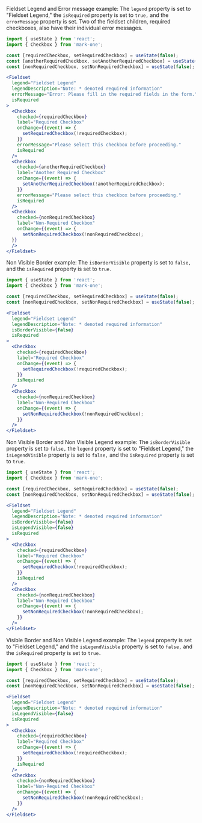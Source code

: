 Fieldset Legend and Error message example: The `legend` property is set to "Fieldset Legend," the `isRequired` property is set to `true,` and the `errorMessage` property is set. Two of the fieldset children, required checkboxes, also have their individual error messages.
```jsx
import { useState } from 'react';
import { Checkbox } from 'mark-one';

const [requiredCheckbox, setRequiredCheckbox] = useState(false);
const [anotherRequiredCheckbox, setAnotherRequiredCheckbox] = useState(false);
const [nonRequiredCheckbox, setNonRequiredCheckbox] = useState(false);

<Fieldset
  legend="Fieldset Legend"
  legendDescription="Note: * denoted required information"
  errorMessage="Error: Please fill in the required fields in the form."
  isRequired
>
  <Checkbox
    checked={requiredCheckbox}
    label="Required Checkbox"
    onChange={(event) => {
      setRequiredCheckbox(!requiredCheckbox);
    }}
    errorMessage="Please select this checkbox before proceeding."
    isRequired
  />
  <Checkbox
    checked={anotherRequiredCheckbox}
    label="Another Required Checkbox"
    onChange={(event) => {
      setAnotherRequiredCheckbox(!anotherRequiredCheckbox);
    }}
    errorMessage="Please select this checkbox before proceeding."
    isRequired
  />
  <Checkbox
    checked={nonRequiredCheckbox}
    label="Non-Required Checkbox"
    onChange={(event) => {
      setNonRequiredCheckbox(!nonRequiredCheckbox);
  }}
  />
</Fieldset>
```

Non Visible Border example: The `isBorderVisible` property is set to `false,` and the `isRequired` property is set to `true.`
```jsx
import { useState } from 'react';
import { Checkbox } from 'mark-one';

const [requiredCheckbox, setRequiredCheckbox] = useState(false);
const [nonRequiredCheckbox, setNonRequiredCheckbox] = useState(false);

<Fieldset
  legend="Fieldset Legend"
  legendDescription="Note: * denoted required information"
  isBorderVisible={false}
  isRequired
>
  <Checkbox
    checked={requiredCheckbox}
    label="Required Checkbox"
    onChange={(event) => {
      setRequiredCheckbox(!requiredCheckbox);
    }}
    isRequired
  />
  <Checkbox
    checked={nonRequiredCheckbox}
    label="Non-Required Checkbox"
    onChange={(event) => {
      setNonRequiredCheckbox(!nonRequiredCheckbox);
    }}
  />
</Fieldset>
```

Non Visible Border and Non Visible Legend example: The `isBorderVisible` property is set to `false,` the `legend` property is set to "Fieldset Legend," the `isLegendVisible` property is set to `false,` and the `isRequired` property is set to `true.`
```jsx
import { useState } from 'react';
import { Checkbox } from 'mark-one';

const [requiredCheckbox, setRequiredCheckbox] = useState(false);
const [nonRequiredCheckbox, setNonRequiredCheckbox] = useState(false);

<Fieldset
  legend="Fieldset Legend"
  legendDescription="Note: * denoted required information"
  isBorderVisible={false}
  isLegendVisible={false}
  isRequired
>
  <Checkbox
    checked={requiredCheckbox}
    label="Required Checkbox"
    onChange={(event) => {
      setRequiredCheckbox(!requiredCheckbox);
    }}
    isRequired
  />
  <Checkbox
    checked={nonRequiredCheckbox}
    label="Non-Required Checkbox"
    onChange={(event) => {
      setNonRequiredCheckbox(!nonRequiredCheckbox);
    }}
  />
</Fieldset>
```

Visible Border and Non Visible Legend example: The `legend` property is set to "Fieldset Legend," and the `isLegendVisible` property is set to `false,` and the `isRequired` property is set to `true.`
```jsx
import { useState } from 'react';
import { Checkbox } from 'mark-one';

const [requiredCheckbox, setRequiredCheckbox] = useState(false);
const [nonRequiredCheckbox, setNonRequiredCheckbox] = useState(false);

<Fieldset
  legend="Fieldset Legend"
  legendDescription="Note: * denoted required information"
  isLegendVisible={false}
  isRequired
>
  <Checkbox
    checked={requiredCheckbox}
    label="Required Checkbox"
    onChange={(event) => {
      setRequiredCheckbox(!requiredCheckbox);
    }}
    isRequired
  />
  <Checkbox
    checked={nonRequiredCheckbox}
    label="Non-Required Checkbox"
    onChange={(event) => {
      setNonRequiredCheckbox(!nonRequiredCheckbox);
    }}
  />
</Fieldset>
```
